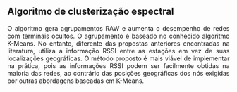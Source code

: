 ## Algoritmo de clusterização espectral

<p align="justify"> O algoritmo gera agrupamentos RAW e aumenta o desempenho de redes com terminais ocultos. O agrupamento é baseado no conhecido algoritmo K-Means. No entanto, diferente das propostas anteriores encontradas na literatura, utiliza a informação RSSI entre as estações em vez de suas localizações geográficas. 
O método proposto é mais viável de implementar na prática, pois as informações RSSI podem ser facilmente obtidas na maioria das redes, ao contrário das posições geográficas dos nós exigidas por outras abordagens baseadas em K-Means.
